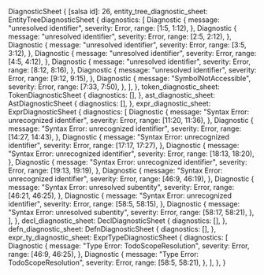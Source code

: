 DiagnosticSheet {
    [salsa id]: 26,
    entity_tree_diagnostic_sheet: EntityTreeDiagnosticSheet {
        diagnostics: [
            Diagnostic {
                message: "unresolved identifier",
                severity: Error,
                range: [1:5, 1:12),
            },
            Diagnostic {
                message: "unresolved identifier",
                severity: Error,
                range: [2:5, 2:12),
            },
            Diagnostic {
                message: "unresolved identifier",
                severity: Error,
                range: [3:5, 3:12),
            },
            Diagnostic {
                message: "unresolved identifier",
                severity: Error,
                range: [4:5, 4:12),
            },
            Diagnostic {
                message: "unresolved identifier",
                severity: Error,
                range: [8:12, 8:16),
            },
            Diagnostic {
                message: "unresolved identifier",
                severity: Error,
                range: [9:12, 9:15),
            },
            Diagnostic {
                message: "SymbolNotAccessible",
                severity: Error,
                range: [7:33, 7:50),
            },
        ],
    },
    token_diagnostic_sheet: TokenDiagnosticSheet {
        diagnostics: [],
    },
    ast_diagnostic_sheet: AstDiagnosticSheet {
        diagnostics: [],
    },
    expr_diagnostic_sheet: ExprDiagnosticSheet {
        diagnostics: [
            Diagnostic {
                message: "Syntax Error: unrecognized identifier",
                severity: Error,
                range: [11:20, 11:36),
            },
            Diagnostic {
                message: "Syntax Error: unrecognized identifier",
                severity: Error,
                range: [14:27, 14:43),
            },
            Diagnostic {
                message: "Syntax Error: unrecognized identifier",
                severity: Error,
                range: [17:17, 17:27),
            },
            Diagnostic {
                message: "Syntax Error: unrecognized identifier",
                severity: Error,
                range: [18:13, 18:20),
            },
            Diagnostic {
                message: "Syntax Error: unrecognized identifier",
                severity: Error,
                range: [19:13, 19:19),
            },
            Diagnostic {
                message: "Syntax Error: unrecognized identifier",
                severity: Error,
                range: [46:9, 46:19),
            },
            Diagnostic {
                message: "Syntax Error: unresolved subentity",
                severity: Error,
                range: [46:21, 46:25),
            },
            Diagnostic {
                message: "Syntax Error: unrecognized identifier",
                severity: Error,
                range: [58:5, 58:15),
            },
            Diagnostic {
                message: "Syntax Error: unresolved subentity",
                severity: Error,
                range: [58:17, 58:21),
            },
        ],
    },
    decl_diagnostic_sheet: DeclDiagnosticSheet {
        diagnostics: [],
    },
    defn_diagnostic_sheet: DefnDiagnosticSheet {
        diagnostics: [],
    },
    expr_ty_diagnostic_sheet: ExprTypeDiagnosticSheet {
        diagnostics: [
            Diagnostic {
                message: "Type Error: TodoScopeResolution",
                severity: Error,
                range: [46:9, 46:25),
            },
            Diagnostic {
                message: "Type Error: TodoScopeResolution",
                severity: Error,
                range: [58:5, 58:21),
            },
        ],
    },
}